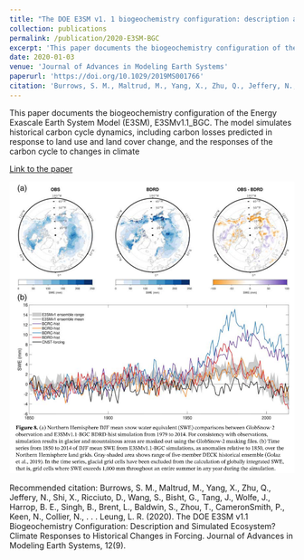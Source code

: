 ```yaml
---
title: "The DOE E3SM v1. 1 biogeochemistry configuration: description and simulated ecosystem_climate responses to historical changes in forcing"
collection: publications
permalink: /publication/2020-E3SM-BGC
excerpt: 'This paper documents the biogeochemistry configuration of the Energy Exascale Earth System Model (E3SM), E3SMv1.1_BGC. The model simulates historical carbon cycle dynamics, including carbon losses predicted in response to land use and land cover change, and the responses of the carbon cycle to changes in climate'
date: 2020-01-03
venue: 'Journal of Advances in Modeling Earth Systems'
paperurl: 'https://doi.org/10.1029/2019MS001766'
citation: 'Burrows, S. M., Maltrud, M., Yang, X., Zhu, Q., Jeffery, N., Shi, X., Ricciuto, D., Wang, S., Bisht, G., Tang, J., Wolfe, J., Harrop, B. E., Singh, B., Brent, L., Baldwin, S., Zhou, T., CameronSmith, P., Keen, N., Collier, N., . . . Leung, L. R. (2020). The DOE E3SM v1.1 Biogeochemistry Configuration: Description and Simulated Ecosystem?Climate Responses to Historical Changes in Forcing. Journal of Advances in Modeling Earth Systems, 12(9).'
---
```

This paper documents the biogeochemistry configuration of the Energy Exascale Earth System Model (E3SM), E3SMv1.1_BGC. The model simulates historical carbon cycle dynamics, including carbon losses predicted in response to land use and land cover change, and the responses of the carbon cycle to changes in climate

[Link to the paper](https://doi.org/10.1029/2019MS001766)

![image](../images/papers/2020-E3SM-BGC.png)

Recommended citation: Burrows, S. M., Maltrud, M., Yang, X., Zhu, Q., Jeffery, N., Shi, X., Ricciuto, D., Wang, S., Bisht, G., Tang, J., Wolfe, J., Harrop, B. E., Singh, B., Brent, L., Baldwin, S., Zhou, T., CameronSmith, P., Keen, N., Collier, N., . . . Leung, L. R. (2020). The DOE E3SM v1.1 Biogeochemistry Configuration: Description and Simulated Ecosystem?Climate Responses to Historical Changes in Forcing. Journal of Advances in Modeling Earth Systems, 12(9).